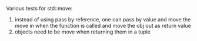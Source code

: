 Various tests for std::move:
1) instead of using pass by reference, one can pass by value and move the move in when the function is called and move the obj out as return value
2) objects need to be move when returning them in a tuple
